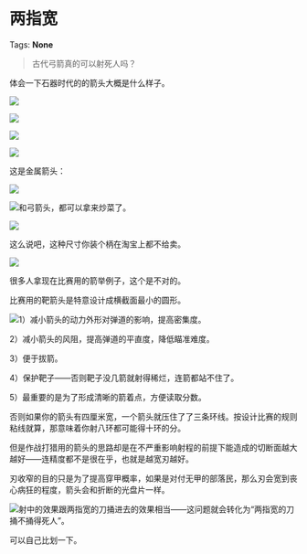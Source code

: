 # 两指宽

Tags: **None**

> 古代弓箭真的可以射死人吗？



体会一下石器时代的的箭头大概是什么样子。

![](https://picx.zhimg.com/50/v2-fd0320ce25c3766c1114610ed5957e85_720w.jpg?source=1940ef5c)  


![](https://pica.zhimg.com/50/v2-f41ab0a964ba1889d17a84629be0c55b_720w.jpg?source=1940ef5c)  


![](https://pic1.zhimg.com/50/v2-d78c66fb9ef9ea4923577672861b5f65_720w.jpg?source=1940ef5c)  


![](https://pic1.zhimg.com/50/v2-ec6aa4983370c8283b59a2a8f1714c42_720w.jpg?source=1940ef5c)  


这是金属箭头：

![](https://pic1.zhimg.com/50/v2-4dc221a5e64e759ca38c984756cf7059_720w.jpg?source=1940ef5c)  


![](https://picx.zhimg.com/50/v2-692a3dfff23f39c6685e4fc37b4f1a80_720w.jpg?source=1940ef5c)和弓箭头，都可以拿来炒菜了。

![](https://picx.zhimg.com/50/v2-0795f615f4ba1e5f55480faee1ba00d5_720w.jpg?source=1940ef5c)  


这么说吧，这种尺寸你装个柄在淘宝上都不给卖。

![](https://pic1.zhimg.com/50/v2-25356f0ee0ab76e10fad0f2f5defd4c1_720w.jpg?source=1940ef5c)  


很多人拿现在比赛用的箭举例子，这个是不对的。

比赛用的靶箭头是特意设计成横截面最小的圆形。

![](https://pica.zhimg.com/50/v2-9e6d280a2ec24325b520982f00cbe424_720w.jpg?source=1940ef5c)1）减小箭头的动力外形对弹道的影响，提高密集度。

2）减小箭头的风阻，提高弹道的平直度，降低瞄准难度。

3）便于拔箭。

4）保护靶子——否则靶子没几箭就射得稀烂，连箭都站不住了。

5）最重要的是为了形成清晰的箭着点，方便读取分数。

否则如果你的箭头有四厘米宽，一个箭头就压住了了三条环线。按设计比赛的规则粘线就算，那意味着你射八环都可能得十环的分。

  


但是作战打猎用的箭头的思路却是在不严重影响射程的前提下能造成的切断面越大越好——连精度都不是很在乎，也就是越宽刃越好。

刃收窄的目的只是为了提高穿甲概率，如果是对付无甲的部落民，那么刃会宽到丧心病狂的程度，箭头会和折断的光盘片一样。

![](https://pic1.zhimg.com/50/v2-c9a382f3405ee2c3f35b34fa37bc7b4b_720w.jpg?source=1940ef5c)射中的效果跟两指宽的刀捅进去的效果相当——这问题就会转化为“两指宽的刀捅不捅得死人”。

可以自己比划一下。



